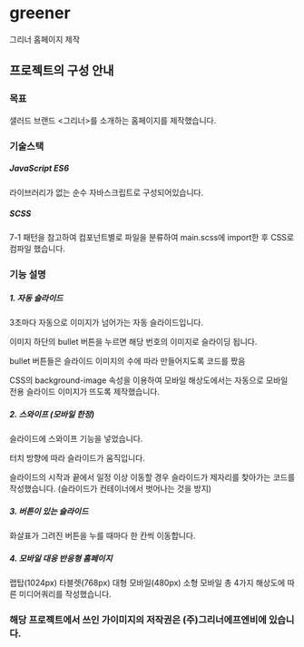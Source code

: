 # greener
 그리너 홈페이지 제작


## 프로젝트의 구성 안내

### 목표

샐러드 브랜드 <그리너>를 소개하는 홈페이지를 제작했습니다.

### 기술스택

##### JavaScript ES6

라이브러리가 없는 순수 자바스크립트로 구성되어있습니다.

##### SCSS 

7-1 패턴을 참고하여 컴포넌트별로 파일을 분류하여 main.scss에 import한 후 CSS로 컴파일 했습니다.

### 기능 설명

##### 1. 자동 슬라이드

3초마다 자동으로 이미지가 넘어가는 자동 슬라이드입니다. 

이미지 하단의 bullet 버튼을 누르면 해당 번호의 이미지로 슬라이딩 됩니다. 

bullet 버튼들은 슬라이드 이미지의 수에 따라 만들어지도록 코드를 짰음

CSS의 background-image 속성을 이용하여 모바일 해상도에서는 자동으로 모바일 전용 슬라이드 이미지가 뜨도록 제작했습니다.

##### 2. 스와이프 (모바일 한정)

슬라이드에 스와이프 기능을 넣었습니다.

터치 방향에 따라 슬라이드가 움직입니다.

슬라이드의 시작과 끝에서 일정 이상 이동할 경우 슬라이드가 제자리를 찾아가는 코드를 작성했습니다. (슬라이드가 컨테이너에서 벗어나는 것을 방지)

##### 3. 버튼이 있는 슬라이드

화살표가 그려진 버튼을 누를 때마다 한 칸씩 이동합니다.

##### 4. 모바일 대응 반응형 홈페이지

랩탑(1024px) 타블렛(768px) 대형 모바일(480px) 소형 모바일 총 4가지 해상도에 따른 미디어쿼리를 작성했습니다.

### 해당 프로젝트에서 쓰인 가이미지의 저작권은 (주)그리너에프엔비에 있습니다.